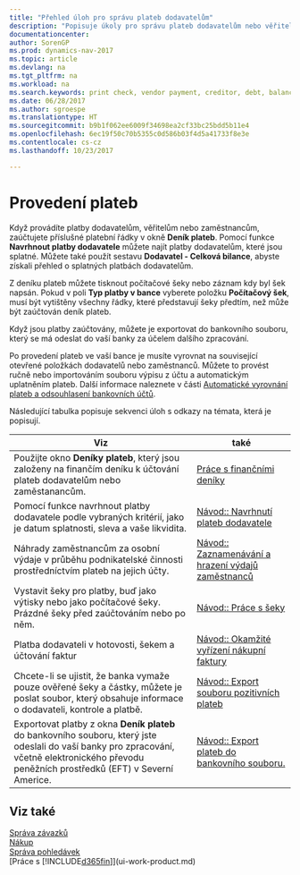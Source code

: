 ```yaml
---
title: "Přehled úloh pro správu plateb dodavatelům"
description: "Popisuje úkoly pro správu plateb dodavatelům nebo věřitelům, včetně zasílání platebních řádků a získání přehledu o splatnosti zůstatku."
documentationcenter: 
author: SorenGP
ms.prod: dynamics-nav-2017
ms.topic: article
ms.devlang: na
ms.tgt_pltfrm: na
ms.workload: na
ms.search.keywords: print check, vendor payment, creditor, debt, balance due, AP
ms.date: 06/28/2017
ms.author: sgroespe
ms.translationtype: HT
ms.sourcegitcommit: b9b1f062ee6009f34698ea2cf33bc25bdd5b11e4
ms.openlocfilehash: 6ec19f50c70b5355c0d586b03f4d5a41733f8e3e
ms.contentlocale: cs-cz
ms.lasthandoff: 10/23/2017

---
```

# <a name="making-payments"></a>Provedení plateb
Když provádíte platby dodavatelům, věřitelům nebo zaměstnancům, zaúčtujete příslušné platební řádky v okně **Deník plateb**. Pomocí funkce **Navrhnout platby dodavatele** můžete najít platby dodavatelům, které jsou splatné. Můžete také použít sestavu **Dodavatel - Celková bilance**, abyste získali přehled o splatných platbách dodavatelům.

Z deníku plateb můžete tisknout počítačové šeky nebo záznam kdy byl šek napsán. Pokud v poli **Typ platby v bance** vyberete položku **Počítačový šek**, musí být vytištěny všechny řádky, které představují šeky předtím, než může být zaúčtován deník plateb.

Když jsou platby zaúčtovány, můžete je exportovat do bankovního souboru, který se má odeslat do vaší banky za účelem dalšího zpracování.

Po provedení plateb ve vaší bance je musíte vyrovnat na související otevřené položkách dodavatelů nebo zaměstnanců. Můžete to provést ručně nebo importováním souboru výpisu z účtu a automatickým uplatněním plateb. Další informace naleznete v části [Automatické vyrovnání plateb a odsouhlasení bankovních účtů](receivables-apply-payments-auto-reconcile-bank-accounts.md).

Následující tabulka popisuje sekvenci úloh s odkazy na témata, která je popisují.

| Viz | také |
| --- | --- |
|Použijte okno **Deníky plateb**, který jsou založeny na finančím deníku k účtování plateb dodavatelům nebo zaměstanancům.|[Práce s finančními deníky](ui-work-general-journals.md)|
| Pomocí funkce navrhnout platby dodavatele podle vybraných kritérií, jako je datum splatnosti, sleva a vaše likvidita. |[Návod:: Navrhnutí plateb dodavatele](payables-how-suggest-vendor-payments.md) |
|Náhrady zaměstnancům za osobní výdaje v průběhu podnikatelské činnosti prostředníctvím plateb na jejich účty.|[Návod:: Zaznamenávání a hrazení výdajů zaměstnanců](finance-how-record-reimburse-employee-expenses.md)|
| Vystavit šeky pro platby, buď jako výtisky nebo jako počítačové šeky. Prázdné šeky před zaúčtováním nebo po něm. |[Návod:: Práce s šeky](payables-how-work-checks.md) |
| Platba dodavateli v hotovosti, šekem a účtování faktur |[Návod:: Okamžité vyřízení nákupní faktury](finance-how-to-settle-purchase-invoices-promptly.md) |
| Chcete-li se ujistit, že banka vymaže pouze ověřené šeky a částky, můžete je poslat soubor, který obsahuje informace o dodavateli, kontrole a platbě. |[Návod:: Export souboru pozitivních plateb](finance-how-positive-pay.md) |
|Exportovat platby z okna **Deník plateb** do bankovního souboru, který jste odeslali do vaší banky pro zpracování, včetně elektronického převodu peněžních prostředků (EFT) v Severní Americe. |[Návod:: Export plateb do bankovního souboru.](payables-how-export-payments-bank-file.md)|  

## <a name="see-also"></a>Viz také
[Správa závazků](payables-manage-payables.md)  
[Nákup](purchasing-manage-purchasing.md)  
[Správa pohledávek](receivables-manage-receivables.md)  
[Práce s [!INCLUDE[d365fin](includes/d365fin_md.md)]](ui-work-product.md)  

